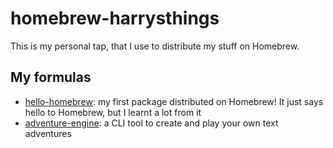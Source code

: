 # homebrew-harrysthings

This is my personal tap, that I use to distribute my stuff on Homebrew.

## My formulas

- [hello-homebrew](https://github.com/Essay97/hello-homebrew): my first package distributed on Homebrew! It just says hello to Homebrew, but I learnt a lot from it
- [adventure-engine](https://github.com/Essay97/tadvkt): a CLI tool to create and play your own text adventures
